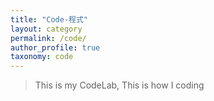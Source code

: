 ```yaml
---
title: "Code-程式"
layout: category
permalink: /code/
author_profile: true
taxonomy: code
---
```


>This is my CodeLab, 
>This is how I coding
